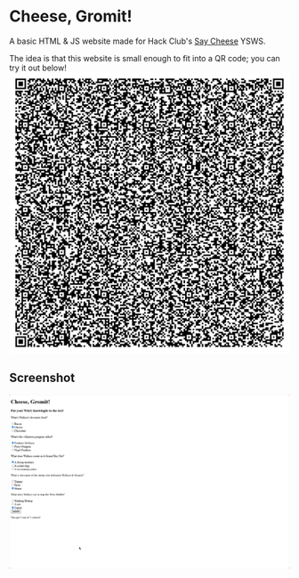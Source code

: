 # Cheese, Gromit!
A basic HTML & JS website made for Hack Club's [Say Cheese](https://saycheese.hackclub.com/index.html) YSWS.

The idea is that this website is small enough to fit into a QR code; you can try it out below!
![qr code](qr_code.png)

## Screenshot
![alt text](image.png)